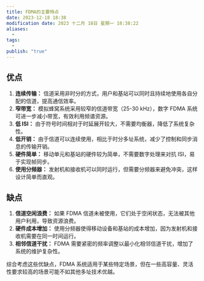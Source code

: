 ```yaml
---
title: FDMA的主要特点
date: 2023-12-18 18:38
modification date: 2023 十二月 18日 星期一 18:38:22
aliases:
  - 
tags:
  - 
publish: "true"
---
```


## 优点

1. **连续传输：** 信道采用非时分的方式，用户和基站可以同时且持续地使用各自分配的信道，提高通信效率。
2. **窄带宽：** 模拟蜂窝系统采用较窄的信道带宽（25-30 kHz），数字 FDMA 系统可进一步减小带宽，有效利用频谱资源。
3. **低 ISI：** 由于符号时间相对于时延展开较大，不需要均衡器，降低了系统复杂性。
4. **低开销：** 由于信道可以连续使用，相比于时分多址系统，减少了控制和同步消息的传输开销。
5. **硬件简单：** 移动单元和基站的硬件较为简单，不需要数字处理来对抗 ISI，易于实现帧同步。
6. **使用分频器：** 发射机和接收机可以同时运行，但需要分频器来避免冲突，这样设计简单而直观。

## 缺点

1. **信道空闲浪费：** 如果 FDMA 信道未被使用，它们处于空闲状态，无法被其他用户利用，导致资源浪费。
2. **硬件成本增加：** 使用分频器使得移动设备和基站的成本增加，因为发射机和接收机需要在同一时间运行。
3. **相邻信道干扰：** FDMA 需要紧密的频率调整以最小化相邻信道干扰，增加了系统的维护复杂性。

综合考虑这些优缺点，FDMA 系统适用于某些特定场景，但在一些高容量、灵活性要求较高的场景可能不如其他多址技术优越。
